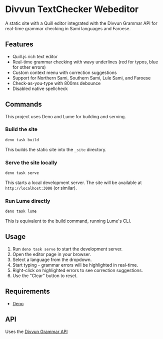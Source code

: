 # Divvun TextChecker Webeditor

A static site with a Quill editor integrated with the Divvun Grammar API for
real-time grammar checking in Sami languages and Faroese.

## Features

- Quill.js rich text editor
- Real-time grammar checking with wavy underlines (red for typos, blue for other
  errors)
- Custom context menu with correction suggestions
- Support for Northern Sami, Southern Sami, Lule Sami, and Faroese
- Check-as-you-type with 800ms debounce
- Disabled native spellcheck

## Commands

This project uses Deno and Lume for building and serving.

### Build the site

```bash
deno task build
```

This builds the static site into the `_site` directory.

### Serve the site locally

```bash
deno task serve
```

This starts a local development server. The site will be available at
`http://localhost:3000` (or similar).

### Run Lume directly

```bash
deno task lume
```

This is equivalent to the build command, running Lume's CLI.

## Usage

1. Run `deno task serve` to start the development server.
2. Open the editor page in your browser.
3. Select a language from the dropdown.
4. Start typing - grammar errors will be highlighted in real-time.
5. Right-click on highlighted errors to see correction suggestions.
6. Use the "Clear" button to reset.

## Requirements

- [Deno](https://deno.land/)

## API

Uses the [Divvun Grammar API](https://api-giellalt.uit.no/#grammar)

